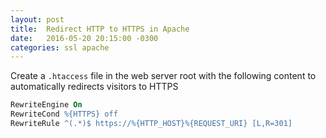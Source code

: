 ```yaml
---
layout: post
title:  Redirect HTTP to HTTPS in Apache
date:   2016-05-20 20:15:00 -0300
categories: ssl apache
---
```


Create a `.htaccess` file in the web server root with the following content to automatically redirects visitors to HTTPS

```apache
RewriteEngine On
RewriteCond %{HTTPS} off
RewriteRule ^(.*)$ https://%{HTTP_HOST}%{REQUEST_URI} [L,R=301]
```
